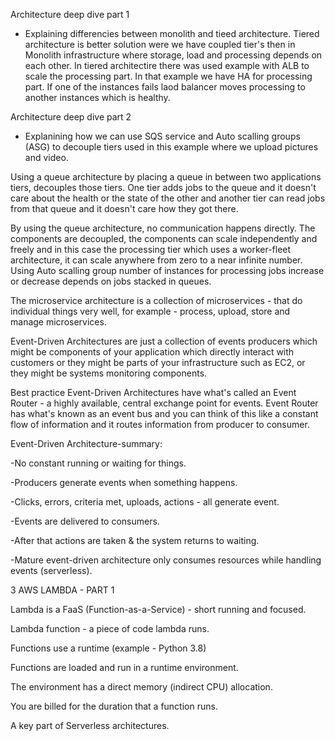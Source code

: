 Architecture deep dive part 1 

- Explaining differencies between monolith and tieed architecture. 
Tiered architecture is better solution were we have coupled tier's then in Monolith infrastructure where storage, load and processing depends on each other. 
In tiered architectire there was used example with ALB to scale the processing part. 
In that example we have HA for processing part. If one of the instances fails laod balancer moves processing to another instances which is healthy.

Architecture deep dive part 2 

- Explanining how we can use SQS service and Auto scalling groups (ASG) to decouple tiers used in this example where we upload pictures and video.

Using a queue architecture by placing a queue in between two applications tiers, decouples those tiers. One tier adds jobs to the queue and it doesn't care about the health or the state of the other and another tier can read jobs from that queue and it doesn't care how they got there.

By using the queue architecture, no communication happens directly. The components are decoupled, the components can scale independently and freely and in this case the processing tier which uses a worker-fleet architecture, it can scale anywhere from zero to a near infinite number. Using Auto scalling group number of instances for processing jobs increase or decrease depends on jobs stacked in queues.

The microservice architecture is a collection of microservices - that do individual things very well, for example - process, upload, store and manage microservices.

Event-Driven Architectures are just a collection of events producers which might be components of your application which directly interact with customers or they might be parts of your infrastructure such as EC2, or they might be systems monitoring components.

Best practice Event-Driven Architectures have what's called an Event Router - a highly available, central exchange point for events.
Event Router has what's known as an event bus and you can think of this like a constant flow of information and it routes information from producer to consumer.

Event-Driven Architecture-summary:

-No constant running or waiting for things.

-Producers generate events when something happens.

-Clicks, errors, criteria met, uploads, actions - all generate event.

-Events are delivered to consumers.

-After that actions are taken & the system returns to waiting.

-Mature event-driven architecture only consumes resources while handling events (serverless).

3 AWS LAMBDA - PART 1

Lambda is a FaaS (Function-as-a-Service) - short running and focused.

Lambda function - a piece of code lambda runs.

Functions use a runtime (example - Python 3.8)

Functions are loaded and run in a runtime environment.

The environment has a direct memory (indirect CPU) allocation.

You are billed for the duration that a function runs.

A key part of Serverless architectures.

